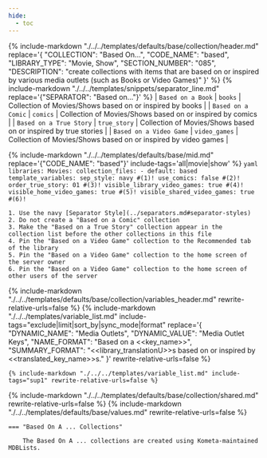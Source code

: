 ```yaml
---
hide:
  - toc
---
```

{%
    include-markdown "./../../templates/defaults/base/collection/header.md"
    replace='{
        "COLLECTION": "Based On...", 
        "CODE_NAME": "based",
        "LIBRARY_TYPE": "Movie, Show", 
        "SECTION_NUMBER": "085", 
        "DESCRIPTION": "create collections with items that are based on or inspired by various media outlets (such as Books or Video Games)"
    }'
%}
{% include-markdown "./../../templates/snippets/separator_line.md" replace='{"SEPARATOR": "Based on..."}' %}
| `Based on a Book`       | `books`       | Collection of Movies/Shows based on or inspired by books        |
| `Based on a Comic`      | `comics`      | Collection of Movies/Shows based on or inspired by comics       |
| `Based on a True Story` | `true_story`  | Collection of Movies/Shows based on or inspired by true stories |
| `Based on a Video Game` | `video_games` | Collection of Movies/Shows based on or inspired by video games  |

{% include-markdown "./../../templates/defaults/base/mid.md" replace='{"CODE_NAME": "based"}' include-tags='all|movie|show' %}
    ```yaml
    libraries:
      Movies:
        collection_files:
          - default: based
            template_variables:
              sep_style: navy #(1)!
              use_comics: false #(2)!
              order_true_story: 01 #(3)!
              visible_library_video_games: true #(4)!
              visible_home_video_games: true #(5)!
              visible_shared_video_games: true #(6)!
    ```

    1. Use the navy [Separator Style](../separators.md#separator-styles)
    2. Do not create a "Based on a Comic" collection
    3. Make the "Based on a True Story" collection appear in the collection list before the other collections in this file
    4. Pin the "Based on a Video Game" collection to the Recommended tab of the library
    5. Pin the "Based on a Video Game" collection to the home screen of the server owner
    6. Pin the "Based on a Video Game" collection to the home screen of other users of the server

{% include-markdown "./../../templates/defaults/base/collection/variables_header.md" rewrite-relative-urls=false %}
    {%
        include-markdown "./../../templates/variable_list.md"
        include-tags="exclude|limit|sort_by|sync_mode|format"
        replace='{
            "DYNAMIC_NAME": "Media Outlets", 
            "DYNAMIC_VALUE": "Media Outlet Keys",
            "NAME_FORMAT": "Based on a <<key_name>>",
            "SUMMARY_FORMAT": "<<library_translationU>>s based on or inspired by <<translated_key_name>>s."
        }'
        rewrite-relative-urls=false
    %}

    {% include-markdown "./../../templates/variable_list.md" include-tags="sup1" rewrite-relative-urls=false %}

{% include-markdown "./../../templates/defaults/base/collection/shared.md" rewrite-relative-urls=false %}
{% include-markdown "./../../templates/defaults/base/values.md" rewrite-relative-urls=false %}

    === "Based On A ... Collections"
        
        The Based On A ... collections are created using Kometa-maintained MDBLists.

